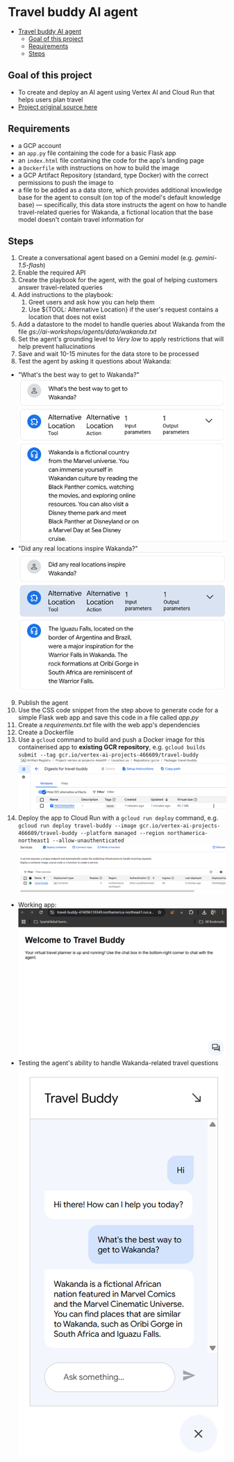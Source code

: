 # Travel buddy AI agent

- [Travel buddy AI agent](#travel-buddy-ai-agent)
  - [Goal of this project](#goal-of-this-project)
  - [Requirements](#requirements)
  - [Steps](#steps)

## Goal of this project

- To create and deploy an AI agent using Vertex AI and Cloud Run that helps users plan travel
- [Project original source here](https://codelabs.developers.google.com/devsite/codelabs/building-ai-agents-vertexai?hl=en#1)

## Requirements

- a GCP account
- an `app.py` file containing the code for a basic Flask app
- an `index.html` file containing the code for the app's landing page
- a `Dockerfile` with instructions on how to build the image
- a GCP Artifact Repository (standard, type Docker) with the correct permissions to push the image to
- a file to be added as a data store, which provides additional knowledge base for the agent to consult (on top of the model's default knowledge base) — specifically, this data store instructs the agent on how to handle travel-related queries for Wakanda, a fictional location that the base model doesn't contain travel information for

## Steps

1. Create a conversational agent based on a Gemini model (e.g. *gemini-1.5-flash*)
2. Enable the required API
3. Create the playbook for the agent, with the goal of helping customers answer travel-related queries
4. Add instructions to the playbook:
   1. Greet users and ask how you can help them
   2. Use ${TOOL: Alternative Location} if the user's request contains a location that does not exist
5. Add a datastore to the model to handle queries about Wakanda from the file *gs://ai-workshops/agents/data/wakanda.txt*
6. Set the agent's grounding level to *Very low* to apply restrictions that will help prevent hallucinations
7. Save and wait 10-15 minutes for the data store to be processed
8. Test the agent by asking it questions about Wakanda:
  - "What's the best way to get to Wakanda?" ![alt text](images/image-2.png)
  - "Did any real locations inspire Wakanda?" ![alt text](images/image-3.png)
9.  Publish the agent
10. Use the CSS code snippet from the step above to generate code for a simple Flask web app and save this code in a file called *app.py*
11. Create a *requirements.txt* file with the web app's dependencies
12. Create a Dockerfile
13. Use a `gcloud` command to build and push a Docker image for this containerised app to **existing GCR repository**, e.g. `gcloud builds submit --tag gcr.io/vertex-ai-projects-466609/travel-buddy` ![Docker image deployed](images/image-5.png)
14.  Deploy the app to Cloud Run with a `gcloud run deploy` command, e.g. `gcloud run deploy travel-buddy --image gcr.io/vertex-ai-projects-466609/travel-buddy --platform managed --region northamerica-northeast1 --allow-unauthenticated` ![Cloud Run service deployed](images/image-4.png)

- Working app: ![working index.html](images/image.png)
- Testing the agent's ability to handle Wakanda-related travel questions ![Wakanda question](images/image-1.png)